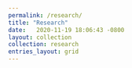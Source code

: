 ```yaml
---
permalink: /research/
title: "Research"
date:   2020-11-19 18:06:43 -0800
layout: collection
collection: research
entries_layout: grid
---
```

